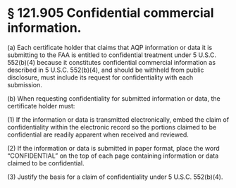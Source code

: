 # § 121.905   Confidential commercial information.

(a) Each certificate holder that claims that AQP information or data it is submitting to the FAA is entitled to confidential treatment under 5 U.S.C. 552(b)(4) because it constitutes confidential commercial information as described in 5 U.S.C. 552(b)(4), and should be withheld from public disclosure, must include its request for confidentiality with each submission.


(b) When requesting confidentiality for submitted information or data, the certificate holder must:


(1) If the information or data is transmitted electronically, embed the claim of confidentiality within the electronic record so the portions claimed to be confidential are readily apparent when received and reviewed.


(2) If the information or data is submitted in paper format, place the word “CONFIDENTIAL” on the top of each page containing information or data claimed to be confidential.


(3) Justify the basis for a claim of confidentiality under 5 U.S.C. 552(b)(4).




